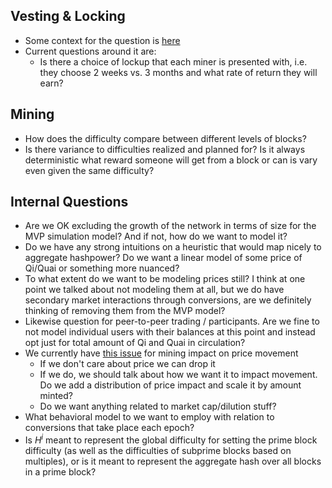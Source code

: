 ## Vesting & Locking

- Some context for the question is [here](https://github.com/BlockScience/Quai-Macro-Model/issues/6)
- Current questions around it are:
    - Is there a choice of lockup that each miner is presented with, i.e. they choose 2 weeks vs. 3 months and what rate of return they will earn?


## Mining

- How does the difficulty compare between different levels of blocks?
- Is there variance to difficulties realized and planned for? Is it always deterministic what reward someone will get from a block or can is vary even given the same difficulty?


## Internal Questions

- Are we OK excluding the growth of the network in terms of size for the MVP simulation model? And if not, how do we want to model it?
- Do we have any strong intuitions on a heuristic that would map nicely to aggregate hashpower? Do we want a linear model of some price of Qi/Quai or something more nuanced?
- To what extent do we want to be modeling prices still? I think at one point we talked about not modeling them at all, but we do have secondary market interactions through conversions, are we definitely thinking of removing them from the MVP model?
- Likewise question for peer-to-peer trading / participants. Are we fine to not model individual users with their balances at this point and instead opt just for total amount of Qi and Quai in circulation?
- We currently have [this issue](https://github.com/BlockScience/Quai-Macro-Model/issues/114) for mining impact on price movement
    - If we don't care about price we can drop it
    - If we do, we should talk about how we want it to impact movement. Do we add a distribution of price impact and scale it by amount minted?
    - Do we want anything related to market cap/dilution stuff?
- What behavioral model to we want to employ with relation to conversions that take place each epoch?
- Is $H^i$ meant to represent the global difficulty for setting the prime block difficulty (as well as the difficulties of subprime blocks based on multiples), or is it meant to represent the aggregate hash over all blocks in a prime block?
